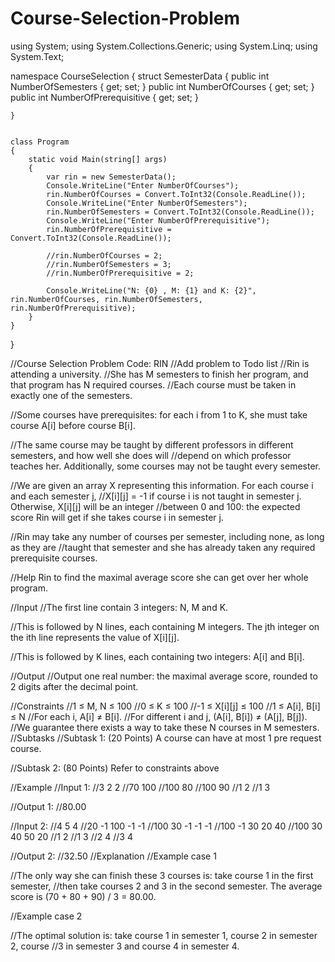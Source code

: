 # Course-Selection-Problem
using System;
using System.Collections.Generic;
using System.Linq;
using System.Text;

namespace CourseSelection
{
    struct SemesterData 
    {
        public int NumberOfSemesters { get; set; }
        public int NumberOfCourses { get; set; }
        public int NumberOfPrerequisitive { get; set; }


    }


    class Program
    {
        static void Main(string[] args)
        {
            var rin = new SemesterData();
            Console.WriteLine("Enter NumberOfCourses");
            rin.NumberOfCourses = Convert.ToInt32(Console.ReadLine());
            Console.WriteLine("Enter NumberOfSemesters");
            rin.NumberOfSemesters = Convert.ToInt32(Console.ReadLine());
            Console.WriteLine("Enter NumberOfPrerequisitive");
            rin.NumberOfPrerequisitive = Convert.ToInt32(Console.ReadLine());

            //rin.NumberOfCourses = 2;
            //rin.NumberOfSemesters = 3;
            //rin.NumberOfPrerequisitive = 2;

            Console.WriteLine("N: {0} , M: {1} and K: {2}", rin.NumberOfCourses, rin.NumberOfSemesters, rin.NumberOfPrerequisitive);
        }
    }
}

//Course Selection Problem Code: RIN
//Add problem to Todo list
//Rin is attending a university.
//She has M semesters to finish her program, and that program has N required courses. 
//Each course must be taken in exactly one of the semesters.

//Some courses have prerequisites: for each i from 1 to K, she must take course A[i] before course B[i].

//The same course may be taught by different professors in different semesters, and how well she does will 
//depend on which professor teaches her. Additionally, some courses may not be taught every semester.

//We are given an array X representing this information. For each course i and each semester j, 
//X[i][j] = -1 if course i is not taught in semester j. Otherwise, X[i][j] will be an integer 
//between 0 and 100: the expected score Rin will get if she takes course i in semester j.

//Rin may take any number of courses per semester, including none, as long as they are 
//taught that semester and she has already taken any required prerequisite courses.

//Help Rin to find the maximal average score she can get over her whole program.

//Input
//The first line contain 3 integers: N, M and K.

//This is followed by N lines, each containing M integers. The jth integer on the ith line represents the value of X[i][j].

//This is followed by K lines, each containing two integers: A[i] and B[i].

//Output
//Output one real number: the maximal average score, rounded to 2 digits after the decimal point.

//Constraints
//1 ≤ M, N ≤ 100
//0 ≤ K ≤ 100
//-1 ≤ X[i][j] ≤ 100
//1 ≤ A[i], B[i] ≤ N
//For each i, A[i] ≠ B[i].
//For different i and j, (A[i], B[i]) ≠ (A[j], B[j]).
//We guarantee there exists a way to take these N courses in M semesters.
//Subtasks
//Subtask 1: (20 Points) A course can have at most 1 pre request course.

//Subtask 2: (80 Points) Refer to constraints above

//Example
//Input 1:
//3 2 2
//70 100
//100 80
//100 90
//1 2
//1 3

//Output 1:
//80.00

//Input 2:
//4 5 4
//20 -1 100 -1 -1
//100 30 -1 -1 -1
//100 -1 30 20 40
//100 30 40 50 20
//1 2
//1 3
//2 4
//3 4

//Output 2:
//32.50
//Explanation
//Example case 1

//The only way she can finish these 3 courses is: take course 1 in the first semester, 
//then take courses 2 and 3 in the second semester. The average score is (70 + 80 + 90) / 3 = 80.00.

//Example case 2

//The optimal solution is: take course 1 in semester 1, course 2 in semester 2, course 
//3 in semester 3 and course 4 in semester 4.
